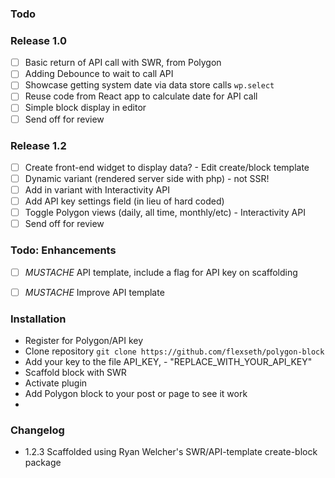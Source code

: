 ### Todo 
### Release 1.0
- [ ] Basic return of API call with SWR, from Polygon
- [ ] Adding Debounce to wait to call API
- [ ] Showcase getting system date via data store calls `wp.select`
- [ ] Reuse code from React app to calculate date for API call
- [ ] Simple block display in editor
- [ ] Send off for review

### Release 1.2
- [ ] Create front-end widget to display data? - Edit create/block template
- [ ] Dynamic variant (rendered server side with php) - not SSR!
- [ ] Add in variant with Interactivity API
- [ ] Add API key settings field (in lieu of hard coded)
- [ ] Toggle Polygon views (daily, all time, monthly/etc) - Interactivity API
- [ ] Send off for review

### Todo: Enhancements
- [ ] *MUSTACHE*    API template, include a flag for API key on scaffolding
- [ ] *MUSTACHE*    Improve API template  


### Installation
- Register for Polygon/API key
- Clone repository
  `git clone https://github.com/flexseth/polygon-block`
- Add your key to the file API_KEY, - "REPLACE_WITH_YOUR_API_KEY"
- Scaffold block with SWR 
- Activate plugin
- Add Polygon block to your post or page to see it work
- 
### Changelog
- 1.2.3 Scaffolded using Ryan Welcher's SWR/API-template create-block package